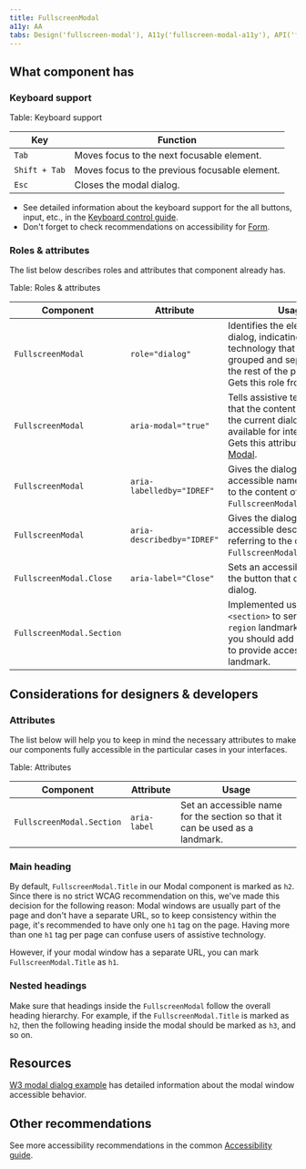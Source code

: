 ```yaml
---
title: FullscreenModal
a11y: AA
tabs: Design('fullscreen-modal'), A11y('fullscreen-modal-a11y'), API('fullscreen-modal-api'), Example('fullscreen-modal-code'), Changelog('fullscreen-modal-changelog')
---
```


## What component has

### Keyboard support

Table: Keyboard support

| Key           | Function                                       |
| ------------- | ---------------------------------------------- |
| `Tab`         | Moves focus to the next focusable element.     |
| `Shift + Tab` | Moves focus to the previous focusable element. |
| `Esc`         | Closes the modal dialog.                       |

- See detailed information about the keyboard support for the all buttons, input, etc., in the [Keyboard control guide](/core-principles/a11y/a11y-keyboard).
- Don't forget to check recommendations on accessibility for [Form](/patterns/form/form-a11y).

### Roles & attributes

The list below describes roles and attributes that component already has.

Table: Roles & attributes

| Component    | Attribute | Usage                                                                                                                                                   |
| ------------------------- | -------------------------- | ------------------------------------------------------------------------------------------------------------------------------------------------------- |
| `FullscreenModal`         | `role="dialog"`            | Identifies the element as a dialog, indicating to assistive technology that its content is grouped and separated from the rest of the page content. <br>Gets this role from [Modal](/components/modal/modal). |
| `FullscreenModal`         | `aria-modal="true"`        | Tells assistive technologies that the content underneath the current dialog isn't available for interaction. <br>Gets this attribute from [Modal](/components/modal/modal). |
| `FullscreenModal`         | `aria-labelledby="IDREF"`  | Gives the dialog an accessible name by referring to the content of `FullscreenModal.Title`. |
| `FullscreenModal`         | `aria-describedby="IDREF"` | Gives the dialog an accessible description by referring to the content of `FullscreenModal.Description`. |
| `FullscreenModal.Close`   | `aria-label="Close"`       | Sets an accessible name for the button that closes the dialog. |
| `FullscreenModal.Section` |  | Implemented using HTML `<section>` to serve as a `region` landmark. Note that you should add an `aria-label` to provide access to the landmark. |

## Considerations for designers & developers

### Attributes

The list below will help you to keep in mind the necessary attributes to make our components fully accessible in the particular cases in your interfaces.

Table: Attributes

| Component                   | Attribute         | Usage                                                                                                                                                                 |
| --------------------------- | ----------------- | --------------------------------------------------------------------------------------------------------------------------------------------------------------------- |
| `FullscreenModal.Section`   | `aria-label`                  | Set an accessible name for the section so that it can be used as a landmark. |

### Main heading

By default, `FullscreenModal.Title` in our Modal component is marked as `h2`. Since there is no strict WCAG recommendation on this, we've made this decision for the following reason: Modal windows are usually part of the page and don't have a separate URL, so to keep consistency within the page, it's recommended to have only one `h1` tag on the page. Having more than one `h1` tag per page can confuse users of assistive technology.

However, if your modal window has a separate URL, you can mark `FullscreenModal.Title` as `h1`.

### Nested headings

Make sure that headings inside the `FullscreenModal` follow the overall heading hierarchy. For example, if the `FullscreenModal.Title` is marked as `h2`, then the following heading inside the modal should be marked as `h3`, and so on.

## Resources

[W3 modal dialog example](https://www.w3.org/TR/wai-aria-practices-1.1/examples/dialog-modal/dialog.html) has detailed information about the modal window accessible behavior.

## Other recommendations

See more accessibility recommendations in the common [Accessibility guide](/core-principles/a11y/a11y).
